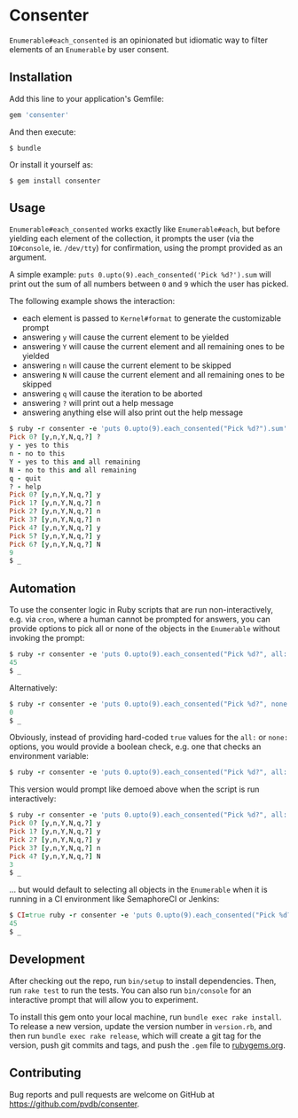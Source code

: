 # Consenter

`Enumerable#each_consented` is an opinionated but idiomatic way to filter elements of an `Enumerable` by user consent.

## Installation

Add this line to your application's Gemfile:

```ruby
gem 'consenter'
```

And then execute:

    $ bundle

Or install it yourself as:

    $ gem install consenter

## Usage

`Enumerable#each_consented` works exactly like `Enumerable#each`, but before yielding each element of the collection, it prompts the user (via the `IO#console`, ie. `/dev/tty`) for confirmation, using the prompt provided as an argument.

A simple example: `puts 0.upto(9).each_consented('Pick %d?').sum` will print out the sum of all numbers between `0` and `9` which the user has picked.

The following example shows the interaction:

* each element is passed to `Kernel#format` to generate the customizable prompt
* answering `y` will cause the current element to be yielded
* answering `Y` will cause the current element and all remaining ones to be yielded
* answering `n` will cause the current element to be skipped
* answering `N` will cause the current element and all remaining ones to be skipped
* answering `q` will cause the iteration to be aborted
* answering `?` will print out a help message
* answering anything else will also print out the help message

```ruby
$ ruby -r consenter -e 'puts 0.upto(9).each_consented("Pick %d?").sum'
Pick 0? [y,n,Y,N,q,?] ?
y - yes to this
n - no to this
Y - yes to this and all remaining
N - no to this and all remaining
q - quit
? - help
Pick 0? [y,n,Y,N,q,?] y
Pick 1? [y,n,Y,N,q,?] n
Pick 2? [y,n,Y,N,q,?] n
Pick 3? [y,n,Y,N,q,?] n
Pick 4? [y,n,Y,N,q,?] y
Pick 5? [y,n,Y,N,q,?] y
Pick 6? [y,n,Y,N,q,?] N
9
$ _
```

## Automation

To use the consenter logic in Ruby scripts that are run non-interactively, e.g. via `cron`, where a human cannot be prompted for answers, you can provide options to pick all or none of the objects in the `Enumerable` without invoking the prompt:

```ruby
$ ruby -r consenter -e 'puts 0.upto(9).each_consented("Pick %d?", all: true).sum'
45
$ _
```

Alternatively:

```ruby
$ ruby -r consenter -e 'puts 0.upto(9).each_consented("Pick %d?", none: true).sum'
0
$ _
```

Obviously, instead of providing hard-coded `true` values for the `all:` or `none:` options, you would provide a boolean check, e.g. one that checks an environment variable:

```ruby
$ ruby -r consenter -e 'puts 0.upto(9).each_consented("Pick %d?", all: ENV.fetch("CI", false)).sum'
```

This version would prompt like demoed above when the script is run interactively:

```ruby
$ ruby -r consenter -e 'puts 0.upto(9).each_consented("Pick %d?", all: ENV.fetch("CI", false)).sum'
Pick 0? [y,n,Y,N,q,?] y
Pick 1? [y,n,Y,N,q,?] y
Pick 2? [y,n,Y,N,q,?] y
Pick 3? [y,n,Y,N,q,?] n
Pick 4? [y,n,Y,N,q,?] N
3
$ _
```

... but would default to selecting all objects in the `Enumerable` when it is running in a CI environment like SemaphoreCI or Jenkins:

```ruby
$ CI=true ruby -r consenter -e 'puts 0.upto(9).each_consented("Pick %d?", all: ENV.fetch("CI", false)).sum'
45
$ _
```

## Development

After checking out the repo, run `bin/setup` to install dependencies. Then, run `rake test` to run the tests. You can also run `bin/console` for an interactive prompt that will allow you to experiment.

To install this gem onto your local machine, run `bundle exec rake install`. To release a new version, update the version number in `version.rb`, and then run `bundle exec rake release`, which will create a git tag for the version, push git commits and tags, and push the `.gem` file to [rubygems.org](https://rubygems.org).

## Contributing

Bug reports and pull requests are welcome on GitHub at https://github.com/pvdb/consenter.

